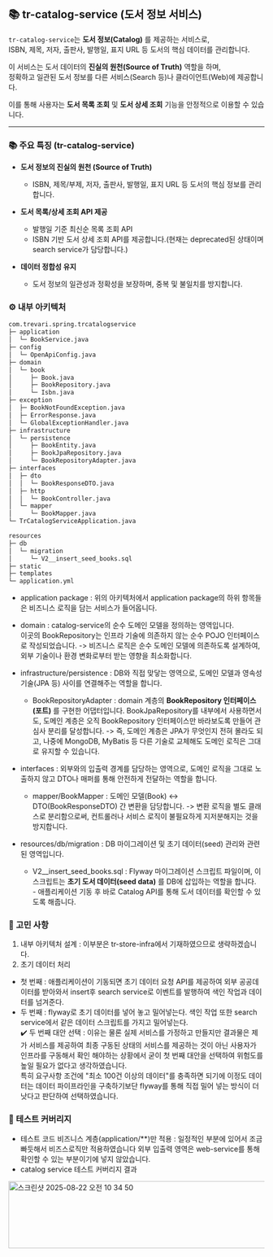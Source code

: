 ## 📚 tr-catalog-service (도서 정보 서비스)

`tr-catalog-service`는 **도서 정보(Catalog)** 를 제공하는 서비스로,  
ISBN, 제목, 저자, 출판사, 발행일, 표지 URL 등 도서의 핵심 데이터를 관리합니다.  

이 서비스는 도서 데이터의 **진실의 원천(Source of Truth)** 역할을 하며,  
정확하고 일관된 도서 정보를 다른 서비스(Search 등)나 클라이언트(Web)에 제공합니다.  

이를 통해 사용자는 **도서 목록 조회** 및 **도서 상세 조회** 기능을 안정적으로 이용할 수 있습니다.

---

### 📚 주요 특징 (tr-catalog-service)

- **도서 정보의 진실의 원천 (Source of Truth)**
  - ISBN, 제목/부제, 저자, 출판사, 발행일, 표지 URL 등 도서의 핵심 정보를 관리합니다.   

- **도서 목록/상세 조회 API 제공**
  - 발행일 기준 최신순 목록 조회 API
  - ISBN 기반 도서 상세 조회 API를 제공합니다.(현재는 deprecated된 상태이며 search service가 담당합니다.)

- **데이터 정합성 유지**
  - 도서 정보의 일관성과 정확성을 보장하며, 중복 및 불일치를 방지합니다.
 
### ⚙️ 내부 아키텍처

```bash
com.trevari.spring.trcatalogservice
├─ application
│  └─ BookService.java
├─ config
│  └─ OpenApiConfig.java
├─ domain
│  └─ book
│     ├─ Book.java
│     ├─ BookRepository.java
│     └─ Isbn.java
├─ exception
│  ├─ BookNotFoundException.java
│  ├─ ErrorResponse.java
│  └─ GlobalExceptionHandler.java
├─ infrastructure
│  └─ persistence
│     ├─ BookEntity.java
│     ├─ BookJpaRepository.java
│     └─ BookRepositoryAdapter.java
├─ interfaces
│  ├─ dto
│  │  └─ BookResponseDTO.java
│  ├─ http
│  │  └─ BookController.java
│  └─ mapper
│     └─ BookMapper.java
└─ TrCatalogServiceApplication.java

resources
├─ db
│  └─ migration
│     └─ V2__insert_seed_books.sql
├─ static
├─ templates
└─ application.yml
```

 - application package : 위의 아키텍처에서 application package의 하위 항목들은 비즈니스 로직을 담는 서비스가 들어옵니다.  

 - domain : catalog-service의 순수 도메인 모델을 정의하는 영역입니다.  
            이곳의 BookRepository는 인프라 기술에 의존하지 않는 순수 POJO 인터페이스로 작성되었습니다.
            -> 비즈니스 로직은 순수 도메인 모델에 의존하도록 설계하여, 외부 기술이나 환경 변화로부터 받는 영향을 최소화합니다.  

 - infrastructure/persistence : DB와 직접 맞닿는 영역으로, 도메인 모델과 영속성 기술(JPA 등) 사이를 연결해주는 역할을 합니다.  
    - BookRepositoryAdapter : domain 계층의 **BookRepository 인터페이스(포트)** 를 구현한 어댑터입니다.
                              BookJpaRepository를 내부에서 사용하면서도, 도메인 계층은 오직 BookRepository 인터페이스만 바라보도록 만들어 관심사 분리를 달성합니다.
                              -> 즉, 도메인 계층은 JPA가 무엇인지 전혀 몰라도 되고, 나중에 MongoDB, MyBatis 등 다른 기술로 교체해도 도메인 로직은 그대로 유지할 수 있습니다.  

 - interfaces : 외부와의 입출력 경계를 담당하는 영역으로, 도메인 로직을 그대로 노출하지 않고 DTO나 매퍼를 통해 안전하게 전달하는 역할을 합니다.
   - mapper/BookMapper : 도메인 모델(Book) ↔ DTO(BookResponseDTO) 간 변환을 담당합니다.
                         -> 변환 로직을 별도 클래스로 분리함으로써, 컨트롤러나 서비스 로직이 불필요하게 지저분해지는 것을 방지합니다.  

- resources/db/migration : DB 마이그레이션 및 초기 데이터(seed) 관리와 관련된 영역입니다.
  - V2__insert_seed_books.sql : Flyway 마이그레이션 스크립트 파일이며, 이 스크립트는 **초기 도서 데이터(seed data)** 를 DB에 삽입하는 역할을 합니다.  
                                - 애플리케이션 기동 후 바로 Catalog API를 통해 도서 데이터를 확인할 수 있도록 해줍니다.

### 📌 고민 사항
1. 내부 아키텍처 설계 : 이부분은 tr-store-infra에서 기재하였으므로 생략하겠습니다.
2. 초기 데이터 처리 
  - 첫 번째 : 애플리케이션이 기동되면 초기 데이터 요청 API를 제공하여 외부 공공데이터를 받아와서 insert후 search service로 이벤트를 발행하여 색인 작업과 데이터를 넘겨준다.  
  - 두 번째 : flyway로 초기 데이터를 넣어 놓고 밀어넣는다. 색인 작업 또한 search service에서 같은 데이터 스크립트를 가지고 밀어넣는다.  
     ✔️ 두 번째 대안 선택 : 이유는 물론 실제 서비스를 가정하고 만들지만 결과물은 제가 서비스를 제공하여 최종 구동된 상태의 서비스를 제공하는 것이 아닌
     사용자가 인프라를 구동해서 확인 해야하는 상황에서 굳이 첫 번째 대안을 선택하여 위험도를 높일 필요가 없다고 생각하였습니다.  
     특히 요구사항 조건에 "최소 100건 이상의 데이터"를 충족하면 되기에 이정도 데이터는 데이터 파이프라인을 구축하기보단 flyway를 통해 직접 밀어 넣는 방식이 더 낫다고 판단하여 선택하였습니다.

### 🔖 테스트 커버리지
 - 테스트 코드 비즈니스 계층(application/**)만 적용 : 일정적인 부분에 있어서 조금 빠듯해서 비즈스로직만 적용하였습니다 외부 입출력 영역은 web-service를 통해 확인할 수 있는 부분이기에 넣지 않았습니다.
 - catalog service 테스트 커버리지 결과
<img width="1086" height="132" alt="스크린샷 2025-08-22 오전 10 34 50" src="https://github.com/user-attachments/assets/c6f1f4f8-47c4-454e-be56-0ea56e2f87a0" />


   








